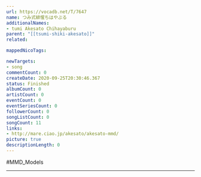 ```yaml
---
url: https://vocadb.net/T/7647
name: つみ式緋惺ちはやぶる
additionalNames: 
- tumi Akesato Chihayaburu
parent: "[[tsumi-shiki-akesato]]"
related:

mappedNicoTags:

newTargets:
- song
commentCount: 0
createDate: 2020-09-25T20:30:46.367
status: Finished
albumCount: 0
artistCount: 0
eventCount: 0
eventSeriesCount: 0
followerCount: 0
songListCount: 0
songCount: 11
links: 
- http://mare.ciao.jp/akesato/akesato-mmd/
picture: true
descriptionLength: 0
---
```


#MMD_Models



---

